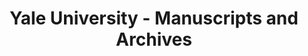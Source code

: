 ---
layout: repo
title: "Yale University - Manuscripts and Archives"
id: 6570
permalink: repos/6570/
---